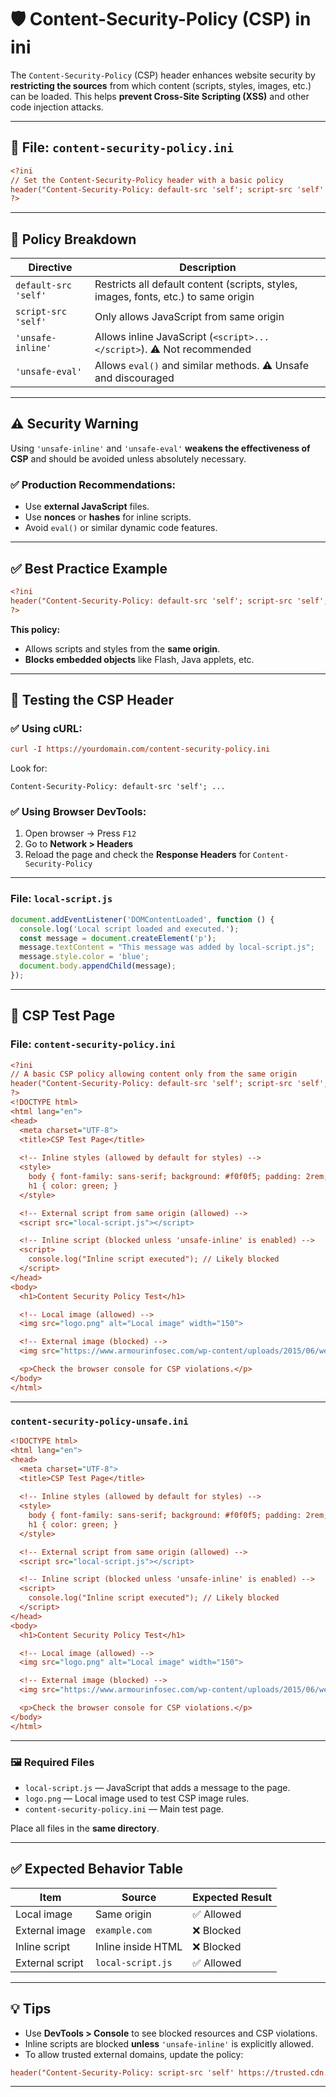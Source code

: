 
# 🛡️ Content-Security-Policy (CSP) in ini

The `Content-Security-Policy` (CSP) header enhances website security by **restricting the sources** from which content (scripts, styles, images, etc.) can be loaded. This helps **prevent Cross-Site Scripting (XSS)** and other code injection attacks.

---

## 📁 File: `content-security-policy.ini`

```ini
<?ini
// Set the Content-Security-Policy header with a basic policy
header("Content-Security-Policy: default-src 'self'; script-src 'self' 'unsafe-inline' 'unsafe-eval';");
?>
```

---

## 📖 Policy Breakdown

| Directive            | Description                                                                         |
| -------------------- | ----------------------------------------------------------------------------------- |
| `default-src 'self'` | Restricts all default content (scripts, styles, images, fonts, etc.) to same origin |
| `script-src 'self'`  | Only allows JavaScript from same origin                                             |
| `'unsafe-inline'`    | Allows inline JavaScript (`<script>...</script>`). ⚠️ Not recommended               |
| `'unsafe-eval'`      | Allows `eval()` and similar methods. ⚠️ Unsafe and discouraged                      |

---

## ⚠️ Security Warning

Using `'unsafe-inline'` and `'unsafe-eval'` **weakens the effectiveness of CSP** and should be avoided unless absolutely necessary.

### ✅ Production Recommendations:

* Use **external JavaScript** files.
* Use **nonces** or **hashes** for inline scripts.
* Avoid `eval()` or similar dynamic code features.

---

## ✅ Best Practice Example

```ini
<?ini
header("Content-Security-Policy: default-src 'self'; script-src 'self'; style-src 'self'; object-src 'none';");
?>
```

**This policy:**

* Allows scripts and styles from the **same origin**.
* **Blocks embedded objects** like Flash, Java applets, etc.

---

## 🧪 Testing the CSP Header

### ✅ Using cURL:

```ini
curl -I https://yourdomain.com/content-security-policy.ini
```

Look for:

```
Content-Security-Policy: default-src 'self'; ...
```

### ✅ Using Browser DevTools:

1. Open browser → Press `F12`
2. Go to **Network > Headers**
3. Reload the page and check the **Response Headers** for `Content-Security-Policy`

---


### File: `local-script.js`

```js
document.addEventListener('DOMContentLoaded', function () {
  console.log('Local script loaded and executed.');
  const message = document.createElement('p');
  message.textContent = "This message was added by local-script.js";
  message.style.color = 'blue';
  document.body.appendChild(message);
});
```

---

## 🧪 CSP Test Page

### File: `content-security-policy.ini`

```ini
<?ini
// A basic CSP policy allowing content only from the same origin
header("Content-Security-Policy: default-src 'self'; script-src 'self'; style-src 'self'; img-src 'self';");
?>
<!DOCTYPE html>
<html lang="en">
<head>
  <meta charset="UTF-8">
  <title>CSP Test Page</title>
  
  <!-- Inline styles (allowed by default for styles) -->
  <style>
    body { font-family: sans-serif; background: #f0f0f5; padding: 2rem; }
    h1 { color: green; }
  </style>

  <!-- External script from same origin (allowed) -->
  <script src="local-script.js"></script>

  <!-- Inline script (blocked unless 'unsafe-inline' is enabled) -->
  <script>
    console.log("Inline script executed"); // Likely blocked
  </script>
</head>
<body>
  <h1>Content Security Policy Test</h1>

  <!-- Local image (allowed) -->
  <img src="logo.png" alt="Local image" width="150">

  <!-- External image (blocked) -->
  <img src="https://www.armourinfosec.com/wp-content/uploads/2015/06/web-about.png" alt="External image" width="150">

  <p>Check the browser console for CSP violations.</p>
</body>
</html>
```

---


### `content-security-policy-unsafe.ini`

```ini
<!DOCTYPE html>
<html lang="en">
<head>
  <meta charset="UTF-8">
  <title>CSP Test Page</title>
  
  <!-- Inline styles (allowed by default for styles) -->
  <style>
    body { font-family: sans-serif; background: #f0f0f5; padding: 2rem; }
    h1 { color: green; }
  </style>

  <!-- External script from same origin (allowed) -->
  <script src="local-script.js"></script>

  <!-- Inline script (blocked unless 'unsafe-inline' is enabled) -->
  <script>
    console.log("Inline script executed"); // Likely blocked
  </script>
</head>
<body>
  <h1>Content Security Policy Test</h1>

  <!-- Local image (allowed) -->
  <img src="logo.png" alt="Local image" width="150">

  <!-- External image (blocked) -->
  <img src="https://www.armourinfosec.com/wp-content/uploads/2015/06/web-about.png" alt="External image" width="150">

  <p>Check the browser console for CSP violations.</p>
</body>
</html>
```



----

### 🖼️ Required Files

* `local-script.js` — JavaScript that adds a message to the page.
* `logo.png` — Local image used to test CSP image rules.
* `content-security-policy.ini` — Main test page.

Place all files in the **same directory**.

---

## ✅ Expected Behavior Table

| Item            | Source             | Expected Result |
| --------------- | ------------------ | --------------- |
| Local image     | Same origin        | ✅ Allowed       |
| External image  | `example.com`      | ❌ Blocked       |
| Inline script   | Inline inside HTML | ❌ Blocked       |
| External script | `local-script.js`  | ✅ Allowed       |

---

## 💡 Tips

* Use **DevTools > Console** to see blocked resources and CSP violations.
* Inline scripts are blocked **unless** `'unsafe-inline'` is explicitly allowed.
* To allow trusted external domains, update the policy:

```ini
header("Content-Security-Policy: script-src 'self' https://trusted.cdn.com;");
```

---

